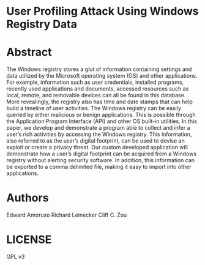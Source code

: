 # User Profiling Attack Using Windows Registry Data

# Abstract
  The Windows registry stores a glut of information containing settings and data utilized by the Microsoft operating system (OS) and other applications. For example, information such as user credentials, installed programs, recently used applications and documents, accessed resources such as local, remote, and removable devices can all be found in this database. More revealingly, the registry also has time and date stamps that can help build a timeline of user activities.  The Windows registry can be easily queried by either malicious or benign applications. This is possible through the Application Program Interface (API) and other OS built-in utilities.  In this paper, we develop and demonstrate a program able to collect and infer a user’s rich activities by accessing the Windows registry. This information, also referred to as the user’s digital footprint, can be used to devise an exploit or create a privacy threat.  Our custom developed application will demonstrate how a user’s digital footprint can be acquired from a Windows registry without alerting security software. In addition, this information can be exported to a comma delimited file, making it easy to import into other applications.

# Authors
 Edward Amoruso
 Richard Leinecker
 Cliff C. Zou
 

# LICENSE
GPL v3
